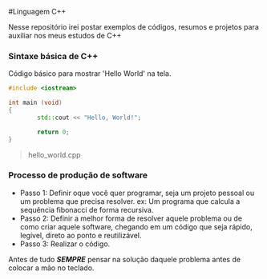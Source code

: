 #Linguagem C++

Nesse repositório irei postar exemplos de códigos, resumos e projetos para 
auxiliar nos meus estudos de C++

### Sintaxe básica de C++

Código básico para mostrar 'Hello World' na tela.

```c++ 
#include <iostream>

int main (void)
{
        std::cout << "Hello, World!";

        return 0;
}
```
> hello_world.cpp

### Processo de produção de software

- Passo 1: Definir oque você quer programar, seja um projeto pessoal ou um problema que precisa resolver.
ex: Um programa que calcula a sequência fibonacci de forma recursiva.
- Passo 2: Definir a melhor forma de resolver aquele problema ou de como criar aquele software, chegando em um código que seja rápido, legível, direto ao ponto e reutilizável.
- Passo 3: Realizar o código.

Antes de tudo ***SEMPRE*** pensar na solução daquele problema antes de colocar a mão no teclado.



